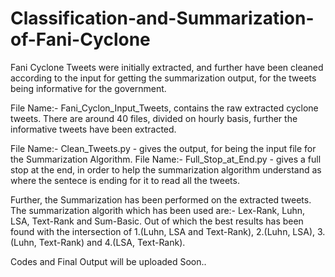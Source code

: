 # Classification-and-Summarization-of-Fani-Cyclone

Fani Cyclone Tweets were initially extracted, and further have been cleaned according to the input for getting the summarization output, for the tweets being informative for the government.

File Name:- Fani_Cyclon_Input_Tweets, contains the raw extracted cyclone tweets.
There are around 40 files, divided on hourly basis, further the informative tweets have been extracted.

File Name:- Clean_Tweets.py - gives the output, for being the input file for the Summarization Algorithm.
File Name:- Full_Stop_at_End.py - gives a full stop at the end, in order to help the summarization algorithm understand as where the sentece is ending for it to read all the tweets.

Further, the Summarization has been performed on the extracted tweets.
The summarization algorith which has been used are:- Lex-Rank, Luhn, LSA, Text-Rank and Sum-Basic.
Out of which the best results has been found with the intersection of 1.(Luhn, LSA and Text-Rank), 2.(Luhn, LSA), 3.(Luhn, Text-Rank) and 4.(LSA, Text-Rank).

Codes and Final Output will be uploaded Soon..
